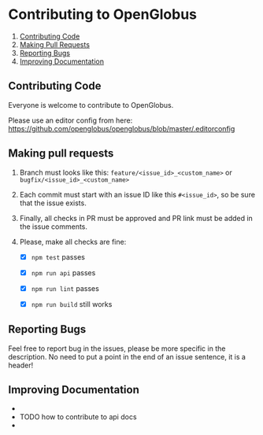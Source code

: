 Contributing to OpenGlobus
==========================

1. [Contributing Code](#contributing-code)
2. [Making Pull Requests](#making-pr)
3. [Reporting Bugs](#reporting-bugs)
4. [Improving Documentation](#improving-documentation)

## Contributing Code

Everyone is welcome to contribute to OpenGlobus.

Please use an editor config from here:
https://github.com/openglobus/openglobus/blob/master/.editorconfig

## Making pull requests

1) Branch must looks like this:
`feature/<issue_id>_<custom_name>` or `bugfix/<issue_id>_<custom_name>`

2) Each commit must start with an issue ID like this `#<issue_id>`, so be sure that the issue exists.

3) Finally, all checks in PR must be approved and PR link must be added in the issue comments.

4) Please, make all checks are fine:

    - [x] `npm test` passes
    - [x] `npm run api` passes
    - [x] `npm run lint` passes
    - [x] `npm run build` still works


## Reporting Bugs

Feel free to report bug in the issues, please be more specific in the description. No need to put a point in the end of an issue sentence, it is a header!

## Improving Documentation

+
+ TODO how to contribute to api docs
+
